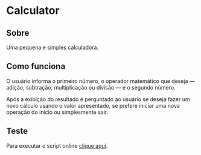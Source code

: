 # Calculator

## Sobre
Uma pequena e simples calculadora.

## Como funciona
O usuário informa o primeiro número, o operador matemático que deseja — adição, subtração, multiplicação ou divisão — e o segundo número.

Após a exibição do resultado é perguntado ao usuário se deseja fazer um novo cálculo usando o valor apresentado, se prefere iniciar uma nova operação do início ou simplesmente sair.

## Teste
Para executar o script online [clique aqui](https://replit.com/@vhsenna/calculator#main.py).
